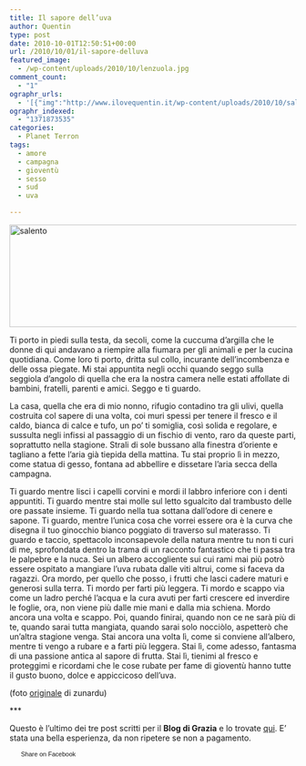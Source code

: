 ```yaml
---
title: Il sapore dell’uva
author: Quentin
type: post
date: 2010-10-01T12:50:51+00:00
url: /2010/10/01/il-sapore-delluva
featured_image:
  - /wp-content/uploads/2010/10/lenzuola.jpg
comment_count:
  - "1"
ographr_urls:
  - '[{"img":"http://www.ilovequentin.it/wp-content/uploads/2010/10/salento.jpg"},{"img":"http://www.ilovequentin.it/wp-content/uploads/2010/10/lenzuola.jpg"},{"img":"http://www.ilovequentin.it/wp-content/uploads/2010/10/lenzuola.bmp"},{"img":"http://www.ilovequentin.it/wp-content/uploads/2010/10/salento-300x103.jpg"}]'
ographr_indexed:
  - "1371873535"
categories:
  - Planet Terron
tags:
  - amore
  - campagna
  - gioventù
  - sesso
  - sud
  - uva

---
```

[<img class="alignnone size-full wp-image-1208" title="salento" src="http://www.ilovequentin.it/wp-content/uploads/2010/10/salento.jpg" alt="salento" width="520" height="180" />][1]

Ti porto in piedi sulla testa, da secoli, come la cuccuma d&#8217;argilla che le donne di qui andavano a riempire alla fiumara per gli animali e per la cucina quotidiana. Come loro ti porto, dritta sul collo, incurante dell&#8217;incombenza e delle ossa piegate. Mi stai appuntita negli occhi quando seggo sulla seggiola d&#8217;angolo di quella che era la nostra camera nelle estati affollate di bambini, fratelli, parenti e amici. Seggo e ti guardo.

La casa, quella che era di mio nonno, rifugio contadino tra gli ulivi, quella costruita col sapere di una volta, coi muri spessi per tenere il fresco e il caldo, bianca di calce e tufo, un po&#8217; ti somiglia, così solida e regolare, e sussulta negli infissi al passaggio di un fischio di vento, raro da queste parti, soprattutto nella stagione. Strali di sole bussano alla finestra d&#8217;oriente e tagliano a fette l&#8217;aria già tiepida della mattina. Tu stai proprio lì in mezzo, come statua di gesso, fontana ad abbellire e dissetare l&#8217;aria secca della campagna.
  
Ti guardo mentre lisci i capelli corvini e mordi il labbro inferiore con i denti appuntiti. Ti guardo mentre stai molle sul letto sgualcito dal trambusto delle ore passate insieme. Ti guardo nella tua sottana dall&#8217;odore di cenere e sapone. Ti guardo, mentre l&#8217;unica cosa che vorrei essere ora è la curva che disegna il tuo ginocchio bianco poggiato di traverso sul materasso. Ti guardo e taccio, spettacolo inconsapevole della natura mentre tu non ti curi di me, sprofondata dentro la trama di un racconto fantastico che ti passa tra le palpebre e la nuca. Sei un albero accogliente sui cui rami mai più potrò essere ospitato a mangiare l&#8217;uva rubata dalle viti altrui, come si faceva da ragazzi. Ora mordo, per quello che posso, i frutti che lasci cadere maturi e generosi sulla terra. Ti mordo per farti più leggera. Ti mordo e scappo via come un ladro perché l&#8217;acqua e la cura avuti per farti crescere ed inverdire le foglie, ora, non viene più dalle mie mani e dalla mia schiena. Mordo ancora una volta e scappo. Poi, quando finirai, quando non ce ne sarà più di te, quando sarai tutta mangiata, quando sarai solo nocciòlo, aspetterò che un&#8217;altra stagione venga. Stai ancora una volta lì, come si conviene all&#8217;albero, mentre ti vengo a rubare e a farti più leggera. Stai lì, come adesso, fantasma di una passione antica al sapore di frutta. Stai lì, tienimi al fresco e proteggimi e ricordami che le cose rubate per fame di gioventù hanno tutte il gusto buono, dolce e appiccicoso dell&#8217;uva.

(foto [originale][2] di zunardu)

\***

Questo è l&#8217;ultimo dei tre post scritti per il **Blog di Grazia** e lo trovate [qui][3]. E&#8217; stata una bella esperienza, da non ripetere se non a pagamento.

<a href="http://www.facebook.com/share.php?u=http%3A%2F%2Fwww.ilovequentin.it%2F2010%2F10%2F01%2Fil-sapore-delluva&t=Il%20sapore%20dell%27uva" id="facebook_share_both_1207" style="font-size:11px; line-height:13px; font-family:'lucida grande',tahoma,verdana,arial,sans-serif; text-decoration:none; padding:2px 0 0 20px; height:16px; background:url(http://b.static.ak.fbcdn.net/images/share/facebook_share_icon.gif) no-repeat top left;">Share on Facebook</a>

 [1]: http://www.ilovequentin.it/wp-content/uploads/2010/10/salento.jpg
 [2]: http://www.flickr.com/photos/zunardu/3084353772/sizes/l/in/photostream/
 [3]: http://blog.graziamagazine.it/blog/2010/10/01/i-love-quentin-il-sapore-delluva/